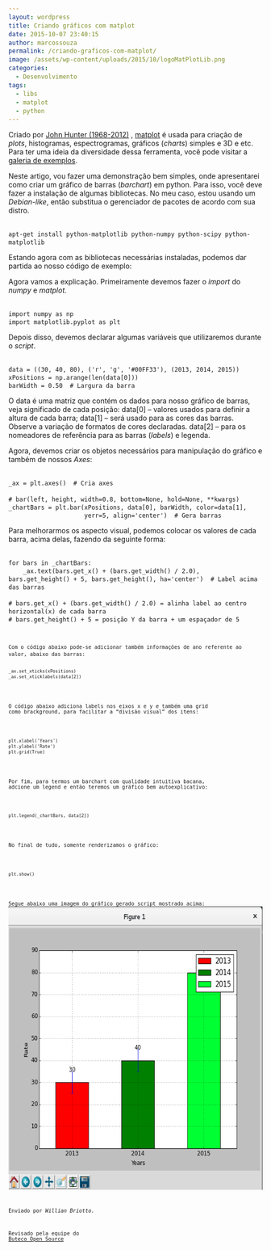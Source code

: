 ```yaml
---
layout: wordpress
title: Criando gráficos com matplot
date: 2015-10-07 23:40:15
author: marcossouza
permalink: /criando-graficos-com-matplot/
image: /assets/wp-content/uploads/2015/10/logoMatPlotLib.png
categories:
  - Desenvolvimento
tags:
  - libs
  - matplot
  - python
---
```


Criado por <a href="https://en.wikipedia.org/wiki/John_D._Hunter" target="_blank">John Hunter (1968-2012)</a> , <a href="http://matplotlib.org/index.html" target="_blank">matplot</a> é usada para criação de <em>plots</em>, histogramas, espectrogramas, gráficos (<em>charts</em>) simples e 3D e etc. Para ter uma ideia da diversidade dessa ferramenta, você pode visitar a <a href="http://matplotlib.org/gallery.html" target="_blank">galeria de exemplos</a>.

Neste artigo, vou fazer uma demonstração bem simples, onde apresentarei como criar um gráfico de barras (<em>barchart</em>) em python. Para isso, você deve fazer a instalação de algumas bibliotecas. No meu caso, estou usando um <em>Debian-like</em>, então substitua o gerenciador de pacotes de acordo com sua distro.

<!--more-->

<pre><code class="bash">
apt-get install python-matplotlib python-numpy python-scipy python-matplotlib
</code></pre>

Estando agora com as bibliotecas necessárias instaladas, podemos dar partida ao nosso código de exemplo:
<script src="//gistfy-app.herokuapp.com/github/ButecoOpenSource/exemplos/exemplos_python/matplot/barchart.py" type="text/javascript"></script>

Agora vamos a explicação. Primeiramente devemos fazer o <em>import</em> do<em> numpy </em>e<em> matplot.</em>

<pre><code class="">
import numpy as np
import matplotlib.pyplot as plt
</code></pre>

Depois disso, devemos declarar algumas variáveis que utilizaremos durante o <em>script</em>.

<pre><code class="">
data = ((30, 40, 80), ('r', 'g', '#00FF33'), (2013, 2014, 2015))
xPositions = np.arange(len(data[0]))
barWidth = 0.50  # Largura da barra
</code></pre>

O data é uma matriz que contém os dados para nosso gráfico de barras, veja significado de cada posição: data[0] – valores usados para definir a altura de cada barra; data[1] – será usado para as cores das barras. Observe a variação de formatos de cores declaradas. data[2] – para os nomeadores de referência para as barras (<em>labels</em>) e legenda.

Agora, devemos criar os objetos necessários para manipulação do gráfico e também de nossos <em>Axes</em>:

<pre><code class="">
_ax = plt.axes()  # Cria axes

# bar(left, height, width=0.8, bottom=None, hold=None, **kwargs)
_chartBars = plt.bar(xPositions, data[0], barWidth, color=data[1],
                     yerr=5, align='center')  # Gera barras
</code></pre>

Para melhorarmos os aspecto visual, podemos colocar os valores de cada barra, acima delas, fazendo da seguinte forma:

<pre><code class="">
for bars in _chartBars:
    _ax.text(bars.get_x() + (bars.get_width() / 2.0), bars.get_height() + 5, bars.get_height(), ha='center')  # Label acima das barras

# bars.get_x() + (bars.get_width() / 2.0) = alinha label ao centro horizontal(x) de cada barra
# bars.get_height() + 5 = posição Y da barra + um espaçador de 5
<pre><code class="">

Com o código abaixo pode-se adicionar também informações de ano referente ao valor, abaixo das barras:
<pre><code class="">
_ax.set_xticks(xPositions)
_ax.set_xticklabels(data[2])
</code></pre>

O código abaixo adiciona labels nos eixos x e y e também uma grid como brackground, para facilitar a “divisão visual” dos itens:

<pre><code class="">
plt.xlabel('Years')
plt.ylabel('Rate')
plt.grid(True)
</code></pre>

Por fim, para termos um barchart com qualidade intuitiva bacana, adcione um legend e então teremos um gráfico bem autoexplicativo:

<pre><code class="">
plt.legend(_chartBars, data[2])
</code></pre>

No final de tudo, somente renderizamos o gráfico:

<pre><code class="">
plt.show()
</code></pre>

Segue abaixo uma imagem do gráfico gerado script mostrado acima:
<a href="/assets/wp-content/uploads/2015/10/Screenshot-from-2015-10-07-23-31-36.png"><img class="alignnone size-full wp-image-3616" src="/assets/wp-content/uploads/2015/10/Screenshot-from-2015-10-07-23-31-36.png" alt="Screenshot from 2015-10-07 23-31-36" width="648" height="561" /></a>

Enviado por <em>Willian Briotto.</em>

Revisado pela equipe do <a href="http://blog.butecopensource.org">Buteco Open Source</a>